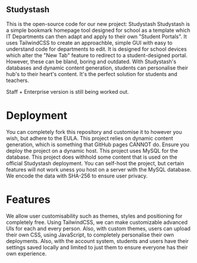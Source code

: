 ## Studystash
This is the open-source code for our new project: Studystash
Studystash is a simple bookmark homepage tool designed for school as a template which IT Departments can then adapt and apply to their own "Student Portals". It uses TailwindCSS to create an approachble, simple GUI with easy to understand code for departments to edit. It is designed for school devices which alter the "New Tab" feature to redirect to a student-designed portal. However, these can be bland, boring and outdated. With Studystash's databases and dynamic content generation, students can personalise their hub's to their heart's content. It's the perfect solution for students and teachers. 

Staff + Enterprise version is still being worked out.

# Deployment
You can completely fork this repository and customise it to however you wish, but adhere to the EULA. This project relies on dynamic content generation, which is something that GitHub pages CANNOT do. Ensure you deploy the project on a dynamic host. This project uses MySQL for the database. This project does withhold some content that is used on the official Studystash deployment. You can self-host the project, but certain features will not work uness you host on a server with the MySQL database. We encode the data with SHA-256 to ensure user privacy. 

# Features
We allow user customisability such as themes, styles and positioning for completely free. Using TailwindCSS, we can make customizable advanced UIs for each and every person. Also, with custom themes, users can upload their own CSS, using JavaScript, to completely personalise their own deployments. Also, with the account system, students and users have their settings saved locally and limited to just them to ensure everyone has their own experience.
